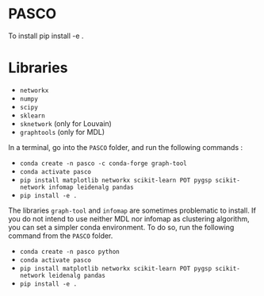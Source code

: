 # PASCO
To install pip install -e .

# Libraries 

- `networkx`
- `numpy`
- `scipy`
- `sklearn` 
- `sknetwork` (only for Louvain)
- `graphtools` (only for MDL)

In a terminal, go into the `PASCO` folder, and run the following commands : 
- `conda create -n pasco -c conda-forge graph-tool`
- `conda activate pasco`
- `pip install matplotlib networkx scikit-learn POT pygsp scikit-network infomap leidenalg pandas`
- `pip install -e .`

The libraries `graph-tool` and `infomap` are sometimes problematic to install. 
If you do not intend to use neither MDL nor infomap as clustering algorithm, you can set a simpler conda environment.
To do so, run the following command from the `PASCO` folder.
- `conda create -n pasco python`
- `conda activate pasco`
- `pip install matplotlib networkx scikit-learn POT pygsp scikit-network leidenalg pandas`
- `pip install -e .`